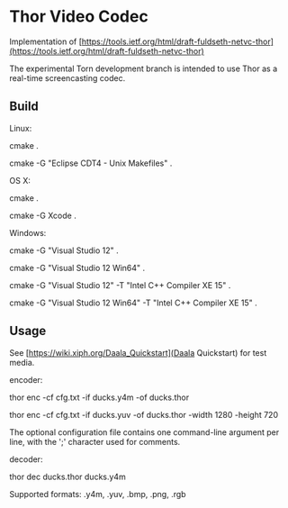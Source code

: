 # Thor Video Codec 

Implementation of [https://tools.ietf.org/html/draft-fuldseth-netvc-thor](https://tools.ietf.org/html/draft-fuldseth-netvc-thor)

The experimental Torn development branch is intended to use Thor as a real-time screencasting codec.

## Build

Linux:

cmake .

cmake -G "Eclipse CDT4 - Unix Makefiles" .

OS X:

cmake .

cmake -G Xcode .

Windows:

cmake -G "Visual Studio 12" .

cmake -G "Visual Studio 12 Win64" .

cmake -G "Visual Studio 12" -T "Intel C++ Compiler XE 15" .

cmake -G "Visual Studio 12 Win64" -T "Intel C++ Compiler XE 15" .

## Usage

See [https://wiki.xiph.org/Daala_Quickstart](Daala Quickstart) for test media.

encoder:

thor enc -cf cfg.txt -if ducks.y4m -of ducks.thor

thor enc -cf cfg.txt -if ducks.yuv -of ducks.thor -width 1280 -height 720

The optional configuration file contains one command-line argument per line, with the ';' character used for comments.

decoder:

thor dec ducks.thor ducks.y4m

Supported formats: .y4m, .yuv, .bmp, .png, .rgb

